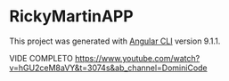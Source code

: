 # RickyMartinAPP

This project was generated with [Angular CLI](https://github.com/angular/angular-cli) version 9.1.1.

VIDE COMPLETO 
https://www.youtube.com/watch?v=hGU2ceM8aVY&t=3074s&ab_channel=DominiCode